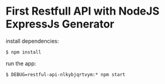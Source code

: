 # First Restfull API with NodeJS ExpressJs Generator

install dependencies:
```
$ npm install
```

run the app:
```
$ DEBUG=restful-api-nlkybjqrtvym:* npm start
```
